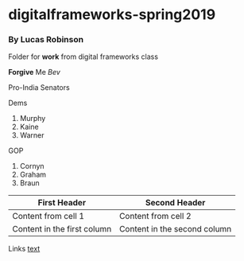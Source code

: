 # digitalframeworks-spring2019
### By Lucas Robinson

Folder for **work** from digital frameworks class

**Forgive** Me _Bev_

Pro-India Senators 

Dems 
  1. Murphy 
  1. Kaine 
  1. Warner 

GOP 
  1. Cornyn 
  1. Graham 
  1. Braun 
  
First Header | Second Header 
-----------  | -------------
Content from cell 1 | Content from cell 2
Content in the first column | Content in the second column

Links 
[text](pakistan.org)

